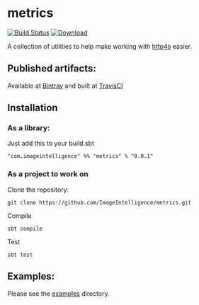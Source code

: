 # metrics

[![Build Status](https://travis-ci.org/ImageIntelligence/metrics.svg?branch=master)](https://travis-ci.org/ImageIntelligence/metrics)
[![Download](https://api.bintray.com/packages/imageintelligence/maven/metrics/images/download.svg)](https://bintray.com/imageintelligence/maven/metrics/_latestVersion)

A collection of utilities to help make working with [http4s](http://http4s.org) easier.

## Published artifacts:

Available at [Bintray](https://bintray.com/imageintelligence/maven/metrics) and built at [TravisCI](https://travis-ci.com/ImageIntelligence/metrics)

## Installation

### As a library:

Just add this to your build.sbt

```
"com.imageintelligence" %% "metrics" % "0.0.1"
```

### As a project to work on

Clone the repository:

```
git clone https://github.com/ImageIntelligence/metrics.git
```

Compile

```
sbt compile
```

Test

```
sbt test
```

## Examples:

Please see the [examples](https://github.com/ImageIntelligence/metrics/tree/master/src/main/scala/com/imageintelligence/metrics/examples) directory.


